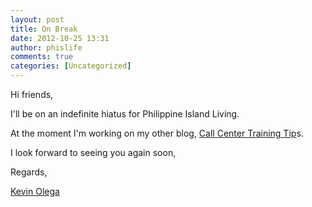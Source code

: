 ```yaml
---
layout: post
title: On Break
date: 2012-10-25 13:31
author: phislife
comments: true
categories: [Uncategorized]
---
```

Hi friends,

I'll be on an indefinite hiatus for Philippine Island Living.

At the moment I'm working on my other blog, <a href="http://callcentertrainingtips.com">Call Center Training Tip</a>s.

I look forward to seeing you again soon,

Regards,

<a href="http://kevinolega.com">Kevin Olega</a>
